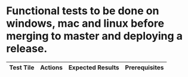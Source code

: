 # Functional tests to be done on windows, mac and linux before merging to master and deploying a release.

Test Tile|Actions | Expected Results | Prerequisites |
----|---|---|---
